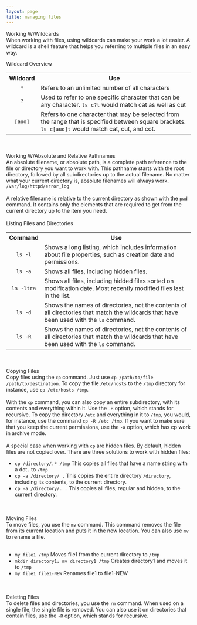 ```yaml
---
layout: page
title: managing files
---
```


Working W/Wildcards<br>
When working with files, using wildcards can make your work a lot easier. A wildcard is a shell feature that helps you referring to multiple files in an easy way.<br>


Wildcard Overview<br>
<table>
  <tr>
    <th>Wildcard</th>
    <th>Use</th>
  </tr>
  <tr>
    <td align="center"><code>*</code></td>
    <td>Refers to an unlimited number of all characters</td>
  </tr>
  <tr>
    <td align="center"><code>?</code></td>
    <td>Used to refer to one specific character that can be any character. <code>ls c?t</code> would match cat as well as cut</td>
  </tr>
  <tr>
    <td align="center"><code>[auo]</code></td>
    <td>Refers to one character that may be selected from the range that is specified between square brackets. <code>ls c[auo]t</code> would match cat, cut, and cot.</td>
  </tr>
</table><br>
<br>
Working W/Absolute and Relative Pathnames<br>
An absolute filename, or absolute path, is a complete path reference to the file or directory you want to work with. This pathname starts with the root directory, followed by all subdirectories up to the actual filename. No matter what your current directory is, absolute filenames will always work. <code>/var/log/httpd/error_log</code><br>
<br>
A relative filename is relative to the current directory as shown with the <code>pwd</code> command. It contains only the elements that are required to get from the current directory up to the item you need.<br>
<br>
Listing Files and Directories<br>
<table>
  <tr>
    <th>Command</th>
    <th>Use</th>
  </tr>
  <tr>
    <td align="center"><code>ls -l</code></td>
    <td>Shows a long listing, which includes information about file properties, such as creation date and permissions.</td>
  </tr>
  <tr>
    <td align="center"><code>ls -a</code></td>
    <td>Shows all files, including hidden files.</td>
  </tr>
  <tr>
    <td align="center"><code>ls -ltra</code></td>
    <td>Shows all files, including hidded files sorted on modification date. Most recently modified files last in the list.</td>
  </tr>
  <tr>
    <td align="center"><code>ls -d</code></td>
    <td>Shows the names of directories, not the contents of all directories that match the wildcards that have been used with the <code>ls</code> command.</td>
  </tr>
  <tr>
    <td align="center"><code>ls -R</code></td>
    <td>Shows the names of directories, not the contents of all directories that match the wildcards that have been used with the <code>ls</code> command.</td>
  </tr>
</table><br>
<br>
Copying Files<br>
Copy files using the <code>cp</code> command. Just use <code>cp /path/to/file /path/to/destination</code>. To copy the file <code>/etc/hosts</code> to the <code>/tmp</code> directory for instance, use <code>cp /etc/hosts /tmp</code>.<br>
<br>
With the <code>cp</code> command, you can also copy an entire subdirectory, with its contents and everything within it. Use the <code>-R</code> option, which stands for recursive. To copy the directory <code>/etc</code> and everything in it to <code>/tmp</code>, you would, for instance, use the command <code>cp -R /etc /tmp</code>. If you want to make sure that you keep the current permissions, use the <code>-a</code> option, which has cp work in archive mode.<br>
<br>
A special case when working with <code>cp</code> are hidden files. By default, hidden files are not copied over. There are three solutions to work with hidden files:
<ul>
<li><code>cp /directory/.* /tmp</code> This copies all files that have a name string with a dot<code>.</code> to <code>/tmp</code></li>
<li><code>cp -a /directory/ .</code> This copies the entire directory <code>/directory</code>, including its contents, to the current directory.</li>
<li><code>cp -a /directory/. .</code> This copies all files, regular and hidden, to the current directory.</li>
</ul><br>
<br>
Moving Files<br>
To move files, you use the <code>mv</code> command. This command removes the file from its current location and puts it in the new location. You can also use <code>mv</code> to rename a file.<br>
<br>
<ul>
<li><code>my file1 /tmp</code> Moves file1 from the current directory to <code>/tmp</code></li>
<li><code>mkdir directory1; mv directory1 /tmp</code> Creates directory1 and moves it to <code>/tmp</code></li>
<li><code>my file1 file1-NEW</code> Renames file1 to file1-NEW</li>
</ul><br>
<br>
Deleting Files<br>
To delete files and directories, you use the <code>rm</code> command. When used on a single file, the single file is removed. You can also use it on directories that contain files, use the <code>-R</code> option, which stands for recursive.